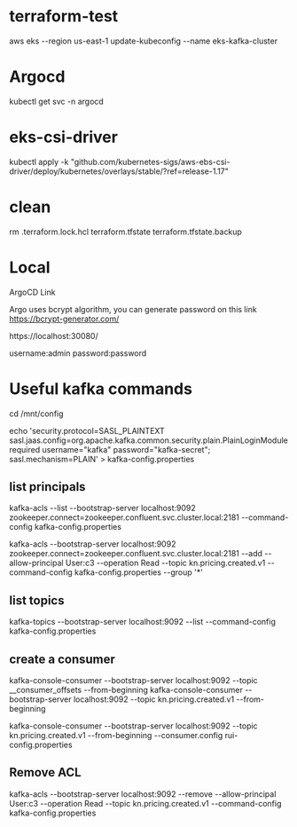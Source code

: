 # terraform-test
aws eks --region us-east-1 update-kubeconfig --name eks-kafka-cluster

# Argocd
kubectl get svc -n argocd 

# eks-csi-driver
kubectl apply -k "github.com/kubernetes-sigs/aws-ebs-csi-driver/deploy/kubernetes/overlays/stable/?ref=release-1.17" 

# clean
rm .terraform.lock.hcl terraform.tfstate terraform.tfstate.backup 

# Local
ArgoCD Link

Argo uses bcrypt algorithm, you can generate password on this link
https://bcrypt-generator.com/

https://localhost:30080/

username:admin
password:password

# Useful kafka commands

cd /mnt/config

echo 'security.protocol=SASL_PLAINTEXT
sasl.jaas.config=org.apache.kafka.common.security.plain.PlainLoginModule required username="kafka" password="kafka-secret";
sasl.mechanism=PLAIN' > kafka-config.properties

## list principals
kafka-acls --list --bootstrap-server localhost:9092 zookeeper.connect=zookeeper.confluent.svc.cluster.local:2181 --command-config kafka-config.properties

kafka-acls --bootstrap-server localhost:9092 zookeeper.connect=zookeeper.confluent.svc.cluster.local:2181 --add --allow-principal User:c3 --operation Read --topic kn.pricing.created.v1 --command-config kafka-config.properties --group '*'

## list topics
kafka-topics --bootstrap-server localhost:9092 --list --command-config kafka-config.properties

## create a consumer
kafka-console-consumer --bootstrap-server localhost:9092 --topic __consumer_offsets --from-beginning
kafka-console-consumer --bootstrap-server localhost:9092 --topic kn.pricing.created.v1 --from-beginning

kafka-console-consumer --bootstrap-server localhost:9092 --topic kn.pricing.created.v1 --from-beginning --consumer.config rui-config.properties

## Remove ACL
kafka-acls --bootstrap-server localhost:9092 --remove --allow-principal User:c3 --operation Read --topic kn.pricing.created.v1 --command-config kafka-config.properties

